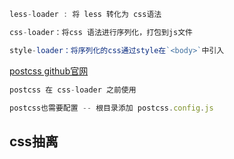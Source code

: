 




```js
less-loader : 将 less 转化为 css语法

css-loader：将css 语法进行序列化，打包到js文件

style-loader：将序列化的css通过style在`<body>`中引入
```



[postcss    github官网](https://github.com/postcss/postcss/blob/master/docs/README-cn.md)

```js
postcss 在 css-loader 之前使用

postcss也需要配置 -- 根目录添加 postcss.config.js
```

## css抽离





